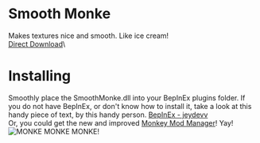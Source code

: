 # Smooth Monke
Makes textures nice and smooth. Like ice cream!\
[Direct Download](https://github.com/auralius-dev/SmoothMonke/releases/download/1.0.0/SmoothMonke.dll)\
# Installing
Smoothly place the SmoothMonke.dll into your BepInEx plugins folder. If you do not have BepInEx, or don't know how to install it, take a look at this handy piece of text, by this handy person. [BepInEx - jeydevv](https://github.com/jeydevv/Gorilla-Tag-Custom-Names/blob/main/README.md)\
Or, you could get the new and improved [Monkey Mod Manager](https://github.com/DeadlyKitten/MonkeModManager/releases)! Yay!\
![MONKE MONKE MONKE!](https://raw.githubusercontent.com/auralius-dev/SmoothMonke/main/img/smooth_monke.jpg)
